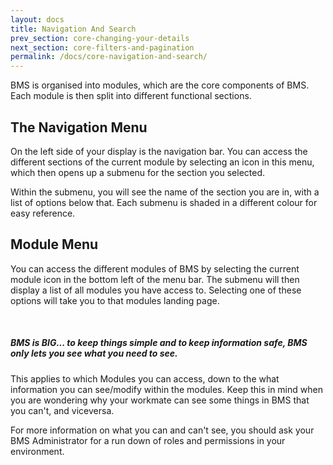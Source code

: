 ```yaml
---
layout: docs
title: Navigation And Search
prev_section: core-changing-your-details
next_section: core-filters-and-pagination
permalink: /docs/core-navigation-and-search/
---
```


BMS is organised into modules, which are the core components of BMS. Each module is then split into different functional sections.

## The Navigation Menu

On the left side of your display is the navigation bar. You can access the different sections of the current module by selecting an icon in this menu, which then opens up a submenu for the section you selected.

Within the submenu, you will see the name of the section you are in, with a list of options below that. Each submenu is shaded in a different colour for easy reference.

## Module Menu

You can access the different modules of BMS by selecting the current module icon in the bottom left of the menu bar. The submenu will then display a list of all modules you have access to. Selecting one of these options will take you to that modules landing page.

<div class="note info">
  <span class="icon-quote-left icon-large">&nbsp;</span>
  <h5>BMS is BIG... to keep things simple and to keep information safe, BMS only lets you see what you need to see.</h5>
  <p>This applies to which Modules you can access, down to the what information you can see/modify within the modules. Keep this in mind when you are wondering why your workmate can see some things in BMS that you can't, and viceversa.</p>
</div>

For more information on what you can and can't see, you should ask your BMS Administrator for a run down of roles and permissions in your environment.